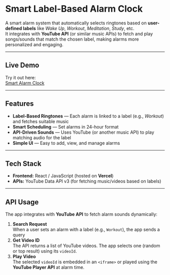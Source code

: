 # Smart Label-Based Alarm Clock

A smart alarm system that automatically selects ringtones based on **user-defined labels** like *Wake Up*, *Workout*, *Meditation*, *Study*, etc.  
It integrates with **YouTube API** (or similar music APIs) to fetch and play songs/sounds that match the chosen label, making alarms more personalized and engaging.

---

## Live Demo

Try it out here:  
[Smart Alarm Clock](https://v0-smart-alarm-clock.vercel.app/)

---

## Features

- **Label-Based Ringtones** — Each alarm is linked to a label (e.g., *Workout*) and fetches suitable music  
- **Smart Scheduling** — Set alarms in 24-hour format  
- **API-Driven Sounds** — Uses YouTube (or another music API) to play matching audio for the label  
- **Simple UI** — Easy to add, view, and manage alarms  

---

## Tech Stack

- **Frontend:** React / JavaScript (hosted on **Vercel**)  
- **APIs:** YouTube Data API v3 (for fetching music/videos based on labels)  

---

## API Usage

The app integrates with **YouTube API** to fetch alarm sounds dynamically:  

1. **Search Request**  
   When a user sets an alarm with a label (e.g., `Workout`), the app sends a query
2. **Get Video ID**  
The API returns a list of YouTube videos. The app selects one (random or top result) using its `videoId`.
3. **Play Video**  
The selected `videoId` is embedded in an `<iframe>` or played using the **YouTube Player API** at alarm time.
